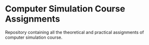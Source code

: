 # Computer Simulation Course Assignments

Repository containing all the theoretical and practical assignments of computer simulation course.
